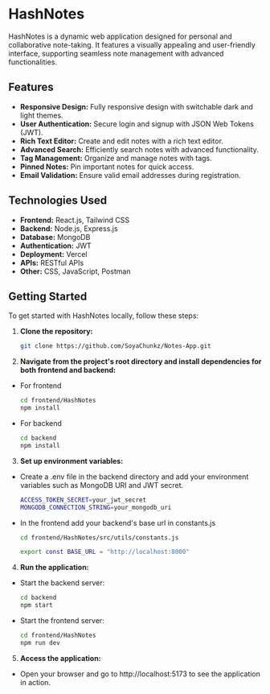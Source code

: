 # HashNotes

HashNotes is a dynamic web application designed for personal and collaborative note-taking. It features a visually appealing and user-friendly interface, supporting seamless note management with advanced functionalities.

## Features

- **Responsive Design:** Fully responsive design with switchable dark and light themes.
- **User Authentication:** Secure login and signup with JSON Web Tokens (JWT).
- **Rich Text Editor:** Create and edit notes with a rich text editor.
- **Advanced Search:** Efficiently search notes with advanced functionality.
- **Tag Management:** Organize and manage notes with tags.
- **Pinned Notes:** Pin important notes for quick access.
- **Email Validation:** Ensure valid email addresses during registration.

## Technologies Used

- **Frontend:** React.js, Tailwind CSS
- **Backend:** Node.js, Express.js
- **Database:** MongoDB
- **Authentication:** JWT
- **Deployment:** Vercel
- **APIs:** RESTful APIs
- **Other:** CSS, JavaScript, Postman

## Getting Started

To get started with HashNotes locally, follow these steps:

1. **Clone the repository:**
   ```bash
   git clone https://github.com/SoyaChunkz/Notes-App.git
   ```
2. **Navigate from the project's root directory and install dependencies for both frontend and backend:**
- For frontend
    ```bash
   cd frontend/HashNotes
   npm install
   ```

- For backend
    ```bash
   cd backend
   npm install
   ```

3. **Set up environment variables:**
- Create a .env file in the backend directory and add your environment variables such as MongoDB URI and JWT secret.
    ```bash
    ACCESS_TOKEN_SECRET=your_jwt_secret
    MONGODB_CONNECTION_STRING=your_mongodb_uri
    ```

- In the frontend add your backend's base url in constants.js
    ```bash
    cd frontend/HashNotes/src/utils/constants.js
    ```

    ```bash
    export const BASE_URL = "http://localhost:8000"
    ```


4. **Run the application:**
- Start the backend server:
    ```bash
    cd backend
    npm start
    ```

- Start the frontend server:
    ```bash
    cd frontend/HashNotes
    npm run dev
    ```

5. **Access the application:**
- Open your browser and go to http://localhost:5173 to see the application in action.



